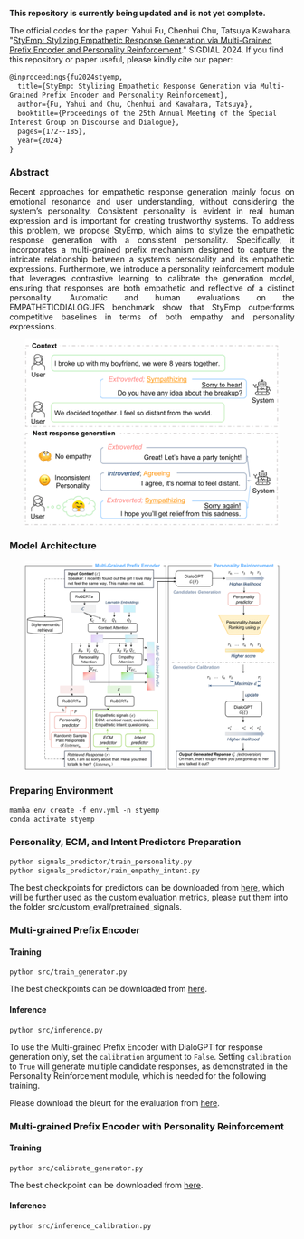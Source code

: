 **This repository is currently being updated and is not yet complete.**

The official codes for the paper: Yahui Fu, Chenhui Chu, Tatsuya Kawahara. "[StyEmp: Stylizing Empathetic Response Generation via Multi-Grained Prefix Encoder and Personality Reinforcement](https://arxiv.org/pdf/2408.02271)." SIGDIAL 2024.
If you find this repository or paper useful, please kindly cite our paper:
```
@inproceedings{fu2024styemp,
  title={StyEmp: Stylizing Empathetic Response Generation via Multi-Grained Prefix Encoder and Personality Reinforcement},
  author={Fu, Yahui and Chu, Chenhui and Kawahara, Tatsuya},
  booktitle={Proceedings of the 25th Annual Meeting of the Special Interest Group on Discourse and Dialogue},
  pages={172--185},
  year={2024}
}
```
### **Abstract**
<p style="text-align: justify;">
Recent approaches for empathetic response
generation mainly focus on emotional resonance and user understanding, without considering the system’s personality. Consistent personality is evident in real human expression
and is important for creating trustworthy systems. To address this problem, we propose
StyEmp, which aims to stylize the empathetic
response generation with a consistent personality. Specifically, it incorporates a multi-grained
prefix mechanism designed to capture the intricate relationship between a system’s personality and its empathetic expressions. Furthermore, we introduce a personality reinforcement
module that leverages contrastive learning to
calibrate the generation model, ensuring that
responses are both empathetic and reflective
of a distinct personality. Automatic and human evaluations on the EMPATHETICDIALOGUES benchmark show that StyEmp outperforms competitive baselines in terms of both
empathy and personality expressions.
</p>

<div align="center">
  <img src="./Figs/example.png" alt="Description" width="450"/>
</div>


### **Model Architecture**
<div align="center">
  <img src="./Figs/arch.png" alt="Model Architecture" width="450"/>
</div>

### **Preparing Environment**
```
mamba env create -f env.yml -n styemp
conda activate styemp
```
### **Personality, ECM, and Intent Predictors Preparation**
```
python signals_predictor/train_personality.py
python signals_predictor/rain_empathy_intent.py
```
The best checkpoints for predictors can be downloaded from [here](https://drive.google.com/drive/u/0/folders/1crIPGDlEKQjw68LtZvZyoPou-1UGb9BR), which will be further used as the custom evaluation metrics, please put them into the folder src/custom_eval/pretrained_signals.

### **Multi-grained Prefix Encoder**
#### **Training**
```
python src/train_generator.py
```
The best checkpoints can be downloaded from [here](https://drive.google.com/drive/u/0/folders/10vlibYEYHXvqjey9mZP9qBYGzV5q_2w5).
#### **Inference**
```
python src/inference.py
```
To use the Multi-grained Prefix Encoder with DialoGPT for response generation only, set the `calibration` argument to `False`.
Setting `calibration` to `True` will generate multiple candidate responses, as demonstrated in the Personality Reinforcement module, which is needed for the following training. 

Please download the bleurt for the evaluation from [here](https://github.com/google-research/bleurt).

### **Multi-grained Prefix Encoder with Personality Reinforcement**
#### **Training**
```
python src/calibrate_generator.py
```
The best checkpoint can be downloaded from [here](https://drive.google.com/drive/u/0/folders/15SaRe9akp1ONGFUkhp-7LKXTXYWnR5r7).
#### **Inference**
```
python src/inference_calibration.py
```


